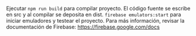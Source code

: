 Ejecutar `npm run build` para compilar proyecto.
El código fuente se escribe en src y al compilar se deposita en dist.
`firebase emulators:start` para iniciar emuladores y testear el proyecto.
Para más información, revisar la documentación de Firebase: https://firebase.google.com/docs